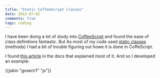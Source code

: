 ```yaml
---
title: "Static CoffeeScript classes"
date: 2012-07-02
comments: true
tags: coding
---
```

I have been doing a lot of study into [CoffeeScript][] and found the ease of
class definitions fantastic. But As most of my code used [static classes][1]
(methods) I had a bit of trouble figuring out howe it is done in CoffeScript.

I found [this article][2] in the docs that explained most of it. And so I
developed an example:

{{jsbin "goseri/1" "js"}}

[CoffeeScript]: http://coffeescript.com/
[1]: http://en.wikipedia.org/wiki/Static_method#Static_methods
[2]: http://arcturo.github.com/library/coffeescript/03_classes.html
[3]: http://jsfiddle.net/sukima/mjNLv/

